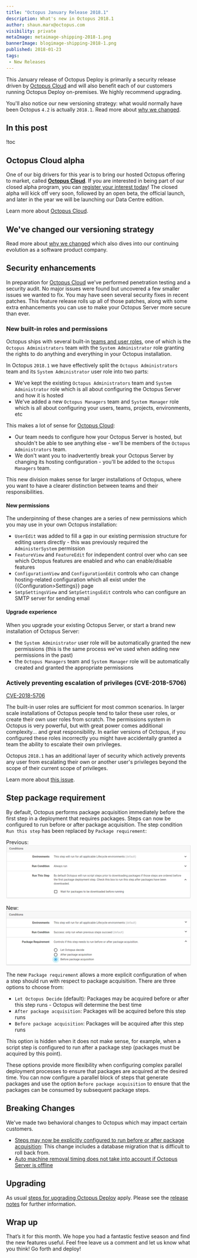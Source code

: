 ```yaml
---
title: "Octopus January Release 2018.1"
description: What's new in Octopus 2018.1
author: shaun.marx@octopus.com
visibility: private
metaImage: metaimage-shipping-2018-1.png
bannerImage: blogimage-shipping-2018-1.png
published: 2018-01-23
tags:
 - New Releases
---
```


This January release of Octopus Deploy is primarily a security release driven by [Octopus Cloud](https://octopus.com/cloud) and will also benefit each of our customers running Octopus Deploy on-premises. We highly recommend upgrading.

You'll also notice our new versioning strategy: what would normally have been Octopus `4.2` is actually `2018.1`. Read more about [why we changed](version-change-2018.md).

## In this post

!toc

## Octopus Cloud alpha

One of our big drivers for this year is to bring our hosted Octopus offering to market, called **[Octopus Cloud](https://octopus.com/cloud)**. If you are interested in being part of our closed alpha program, you can [register your interest today](https://octopus.com/cloud)! The closed alpha will kick off very soon, followed by an open beta, the official launch, and later in the year we will be launching our Data Centre edition.

Learn more about [Octopus Cloud](https://octopus.com/cloud).

## We've changed our versioning strategy

Read more about [why we changed](version-change-2018.md) which also dives into our continuing evolution as a software product company.

## Security enhancements

In preparation for [Octopus Cloud](https://octopus.com/cloud) we've performed penetration testing and a security audit. No major issues were found but uncovered a few smaller issues we wanted to fix. You may have seen several security fixes in recent patches. This feature release rolls up all of those patches, along with some extra enhancements you can use to make your Octopus Server more secure than ever.

### New built-in roles and permissions

Octopus ships with several built-in [teams and user roles](https://octopus.com/docs/administration/managing-users-and-teams), one of which is the `Octopus Administrators` team with the `System Administrator` role granting the rights to do anything and everything in your Octopus installation.

In Octopus `2018.1` we have effectively split the `Octopus Administrators` team and its `System Administrator` user role into two parts:

- We've kept the existing `Octopus Administrators` team and `System Administrator` role which is all about configuring the Octopus Server and how it is hosted
- We've added a new `Octopus Managers` team and `System Manager` role which is all about configuring your users, teams, projects, environments, etc

This makes a lot of sense for [Octopus Cloud](https://octopus.com/cloud):

- Our team needs to configure how your Octopus Server is hosted, but shouldn't be able to see anything else - we'll be members of the `Octopus Administrators` team.
- We don't want you to inadvertently break your Octopus Server by changing its hosting configuration - you'll be added to the `Octopus Managers` team.

This new division makes sense for larger installations of Octopus, where you want to have a clearer distinction between teams and their responsibilities.

#### New permissions

The underpinning of these changes are a series of new permissions which you may use in your own Octopus installation:

- `UserEdit` was added to fill a gap in our existing permission structure for editing users directly - this was previously required the `AdministerSystem` permission
- `FeatureView` and `FeatureEdit` for independent control over who can see which Octopus features are enabled and who can enable/disable features
- `ConfigurationView` and `ConfigurationEdit` controls who can change hosting-related configuration which all exist under the {{Configuration>Settings}} page
- `SmtpSettingsView` and `SmtpSettingsEdit` controls who can configure an SMTP server for sending email

#### Upgrade experience

When you upgrade your existing Octopus Server, or start a brand new installation of Octopus Server:

- the `System Administrator` user role will be automatically granted the new permissions (this is the same process we've used when adding new permissions in the past)
- the `Octopus Managers` team and `System Manager` role will be automatically created and granted the appropriate permissions

### Actively preventing escalation of privileges (CVE-2018-5706)

[CVE-2018-5706](https://cve.mitre.org/cgi-bin/cvename.cgi?name=CVE-2018-5706)

The built-in user roles are sufficient for most common scenarios. In larger scale installations of Octopus people tend to tailor these user roles, or create their own user roles from scratch. The permissions system in Octopus is very powerful, but with great power comes additional complexity... and great responsibility. In earlier versions of Octopus, if you configured these roles incorrectly you might have accidentally granted a team the ability to escalate their own privileges.

Octopus `2018.1` has an additional layer of security which actively prevents any user from escalating their own or another user's privileges beyond the scope of their current scope of privileges.

Learn more about [this issue](https://github.com/OctopusDeploy/Issues/issues/4167).

## Step package requirement

By default, Octopus performs package acquisition immediately before the first step in a deployment that requires packages. Steps can now be configured to run before or after package acquisition.  The step condition `Run this step` has been replaced by `Package requirement`:

Previous:
![Step condition - Run this step](step_condition-run_this_step.png)

New:
![Step condition - Package requirement](step_condition-package_requirement.png)

The new `Package requirement` allows a more explicit configuration of when a step should run with respect to package acquisition. There are three options to choose from:

- `Let Octopus Decide` (default): Packages may be acquired before or after this step runs - Octopus will determine the best time
- `After package acquisition`: Packages will be acquired before this step runs
- `Before package acquisition`: Packages will be acquired after this step runs

This option is hidden when it does not make sense, for example, when a script step is configured to run after a package step (packages must be acquired by this point).

These options provide more flexibility when configuring complex parallel deployment processes to ensure that packages are acquired at the desired time. You can now configure a parallel block of steps that generate packages and use the option `Before package acquisition` to ensure that the packages can be consumed by subsequent package steps.

## Breaking Changes

We've made two behavioral changes to Octopus which may impact certain customers.

- [Steps may now be explicitly configured to run before or after package acquisition](https://github.com/OctopusDeploy/Issues/issues/3974): This change includes a database migration that is difficult to roll back from.
- [Auto machine removal timing does not take into account if Octopus Server is offline](https://github.com/OctopusDeploy/Issues/issues/3924)

## Upgrading

As usual [steps for upgrading Octopus Deploy](https://octopus.com/docs/administration/upgrading) apply. Please see the [release notes](https://octopus.com/downloads/compare?to=2018.1.0) for further information.

## Wrap up

That’s it for this month. We hope you had a fantastic festive season and find the new features useful. Feel free leave us a comment and let us know what you think! Go forth and deploy!
